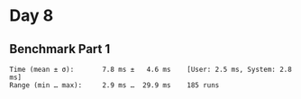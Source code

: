 # Day 8

## Benchmark Part 1

```
Time (mean ± σ):       7.8 ms ±   4.6 ms    [User: 2.5 ms, System: 2.8 ms]
Range (min … max):     2.9 ms …  29.9 ms    185 runs
```